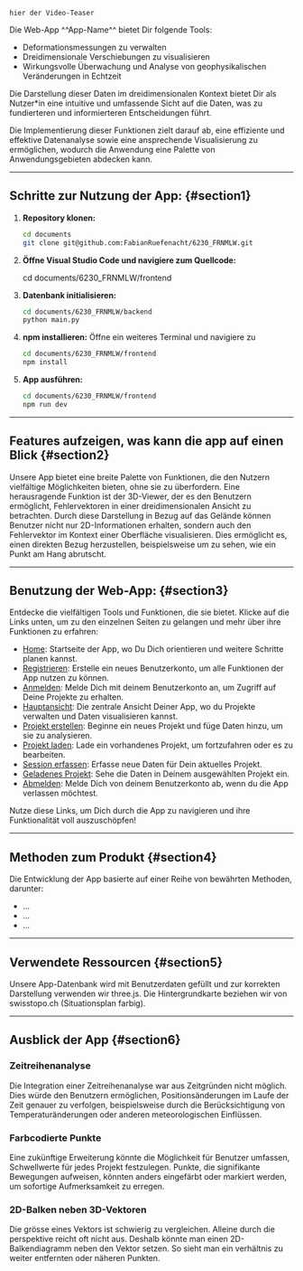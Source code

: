 ```
hier der Video-Teaser
```

Die Web-App ^^App-Name^^ bietet Dir folgende Tools:

- Deformationsmessungen zu verwalten
- Dreidimensionale Verschiebungen zu visualisieren
- Wirkungsvolle Überwachung und Analyse von geophysikalischen Veränderungen in Echtzeit

Die Darstellung dieser Daten im dreidimensionalen Kontext bietet Dir als Nutzer\*in eine intuitive und umfassende Sicht auf die Daten, was zu fundierteren und informierteren Entscheidungen führt.

Die Implementierung dieser Funktionen zielt darauf ab, eine effiziente und effektive Datenanalyse sowie eine ansprechende Visualisierung zu ermöglichen, wodurch die Anwendung eine Palette von Anwendungsgebieten abdecken kann.

---

## Schritte zur Nutzung der App: {#section1}

1. **Repository klonen:**

   ```bash
   cd documents
   git clone git@github.com:FabianRuefenacht/6230_FRNMLW.git
   ```

2. **Öffne Visual Studio Code und navigiere zum Quellcode:**

   cd documents/6230_FRNMLW/frontend

3. **Datenbank initialisieren:**

   ```bash
   cd documents/6230_FRNMLW/backend
   python main.py
   ```

4. **npm installieren:**
   Öffne ein weiteres Terminal und navigiere zu

   ```bash
   cd documents/6230_FRNMLW/frontend
   npm install
   ```

5. **App ausführen:**

   ```bash
   cd documents/6230_FRNMLW/frontend
   npm run dev
   ```

---

## Features aufzeigen, was kann die app auf einen Blick {#section2}

Unsere App bietet eine breite Palette von Funktionen, die den Nutzern vielfältige Möglichkeiten bieten, ohne sie zu überfordern. Eine herausragende Funktion ist der 3D-Viewer, der es den Benutzern ermöglicht, Fehlervektoren in einer dreidimensionalen Ansicht zu betrachten. Durch diese Darstellung in Bezug auf das Gelände können Benutzer nicht nur 2D-Informationen erhalten, sondern auch den Fehlervektor im Kontext einer Oberfläche visualisieren. Dies ermöglicht es, einen direkten Bezug herzustellen, beispielsweise um zu sehen, wie ein Punkt am Hang abrutscht.

---

## Benutzung der Web-App: {#section3}

Entdecke die vielfältigen Tools und Funktionen, die sie bietet. Klicke auf die Links unten, um zu den einzelnen Seiten zu gelangen und mehr über ihre Funktionen zu erfahren:

- [Home](home.html): Startseite der App, wo Du Dich orientieren und weitere Schritte planen kannst.
- [Registrieren](register.html): Erstelle ein neues Benutzerkonto, um alle Funktionen der App nutzen zu können.
- [Anmelden](login.html): Melde Dich mit deinem Benutzerkonto an, um Zugriff auf Deine Projekte zu erhalten.
- [Hauptansicht](main_view.html): Die zentrale Ansicht Deiner App, wo du Projekte verwalten und Daten visualisieren kannst.
- [Projekt erstellen](create_project.html): Beginne ein neues Projekt und füge Daten hinzu, um sie zu analysieren.
- [Projekt laden](load_project.html): Lade ein vorhandenes Projekt, um fortzufahren oder es zu bearbeiten.
- [Session erfassen](capture_session.html): Erfasse neue Daten für Dein aktuelles Projekt.
- [Geladenes Projekt](current_project.html): Sehe die Daten in Deinem ausgewählten Projekt ein.
- [Abmelden](logout.html): Melde Dich von deinem Benutzerkonto ab, wenn du die App verlassen möchtest.

Nutze diese Links, um Dich durch die App zu navigieren und ihre Funktionalität voll auszuschöpfen!

---

## Methoden zum Produkt {#section4}

Die Entwicklung der App basierte auf einer Reihe von bewährten Methoden, darunter:

- ...
- ...
- ...

---

## Verwendete Ressourcen {#section5}

Unsere App-Datenbank wird mit Benutzerdaten gefüllt und zur korrekten Darstellung verwenden wir three.js. Die Hintergrundkarte beziehen wir von swisstopo.ch (Situationsplan farbig).

---

## Ausblick der App {#section6}

### Zeitreihenanalyse

Die Integration einer Zeitreihenanalyse war aus Zeitgründen nicht möglich. Dies würde den Benutzern ermöglichen, Positionsänderungen im Laufe der Zeit genauer zu verfolgen, beispielsweise durch die Berücksichtigung von Temperaturänderungen oder anderen meteorologischen Einflüssen.

### Farbcodierte Punkte

Eine zukünftige Erweiterung könnte die Möglichkeit für Benutzer umfassen, Schwellwerte für jedes Projekt festzulegen. Punkte, die signifikante Bewegungen aufweisen, könnten anders eingefärbt oder markiert werden, um sofortige Aufmerksamkeit zu erregen.

### 2D-Balken neben 3D-Vektoren

Die grösse eines Vektors ist schwierig zu vergleichen. Alleine durch die perspektive reicht oft nicht aus. Deshalb könnte man einen 2D-Balkendiagramm neben den Vektor setzen. So sieht man ein verhältnis zu weiter entfernten oder näheren Punkten.
